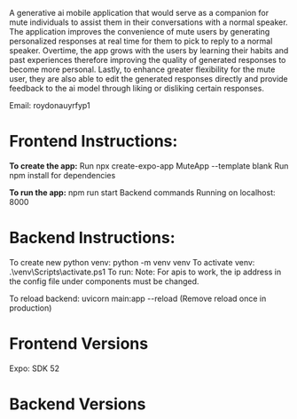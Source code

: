 A generative ai mobile application that would serve as a companion for mute individuals to assist them in their conversations with a normal speaker. The application improves the convenience of mute users by generating personalized responses at real time for them to pick to reply to a normal speaker. Overtime, the app grows with the users by learning their habits and past experiences therefore improving the quality of generated responses to become more personal. Lastly, to enhance greater flexibility for the mute user, they are also able to edit the generated responses directly and provide feedback to the ai model through liking or disliking certain responses.

Email: roydonauyrfyp1

# Frontend Instructions:
**To create the app:**
Run npx create-expo-app MuteApp --template blank
Run npm install for dependencies

**To run the app:**
npm run start
Backend commands Running on localhost: 8000

# Backend Instructions:
To create new python venv: python -m venv venv
To activate venv: .\venv\Scripts\activate.ps1
To run: Note: For apis to work, the ip address in the config file under components must be changed.

To reload backend: uvicorn main:app --reload (Remove reload once in production)

# Frontend Versions
Expo: SDK 52


# Backend Versions
